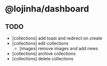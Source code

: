 # @lojinha/dashboard

## TODO

- [collections] add toast and redirect on create
- [collections] edit collections
  - [images] remove images and add news
- [collections] archive collections
- [collections] delete collections
